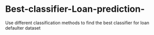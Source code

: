 # Best-classifier-Loan-prediction-
Use different classification methods to find the best classifier for loan defaulter dataset 
